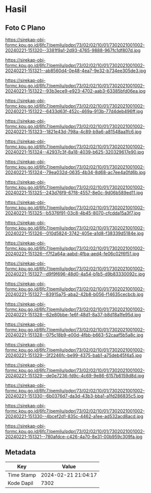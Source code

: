 # Hasil

## Foto C Plano

https://sirekap-obj-formc.kpu.go.id/6fc7/pemilu/pdpr/73/02/02/10/01/7302021001002-20240221-151320--3381f9a1-2d93-4765-9888-967fc1df807d.jpg

https://sirekap-obj-formc.kpu.go.id/6fc7/pemilu/pdpr/73/02/02/10/01/7302021001002-20240221-151321--ab8560d4-0e48-4ea7-9e32-b734ee305de3.jpg

https://sirekap-obj-formc.kpu.go.id/6fc7/pemilu/pdpr/73/02/02/10/01/7302021001002-20240221-151322--93b3ece9-e923-4702-aab3-63385bfd06ea.jpg

https://sirekap-obj-formc.kpu.go.id/6fc7/pemilu/pdpr/73/02/02/10/01/7302021001002-20240221-151322--6433d63f-452c-469a-913b-77d4deb496ff.jpg

https://sirekap-obj-formc.kpu.go.id/6fc7/pemilu/pdpr/73/02/02/10/01/7302021001002-20240221-151323--1821e43d-798a-4c89-b9a6-a81548aa1fc6.jpg

https://sirekap-obj-formc.kpu.go.id/6fc7/pemilu/pdpr/73/02/02/10/01/7302021001002-20240221-151324--42937c3f-8a18-4039-b625-320329617e90.jpg

https://sirekap-obj-formc.kpu.go.id/6fc7/pemilu/pdpr/73/02/02/10/01/7302021001002-20240221-151324--79ea032d-0635-4b34-8d68-ac7ee4a0fd6b.jpg

https://sirekap-obj-formc.kpu.go.id/6fc7/pemilu/pdpr/73/02/02/10/01/7302021001002-20240221-151325--243d76f9-67f8-4557-8e0c-9d06b589ed11.jpg

https://sirekap-obj-formc.kpu.go.id/6fc7/pemilu/pdpr/73/02/02/10/01/7302021001002-20240221-151325--b5376f91-03c8-4b45-8070-cfcdda15a3f7.jpg

https://sirekap-obj-formc.kpu.go.id/6fc7/pemilu/pdpr/73/02/02/10/01/7302021001002-20240221-151326--010d5824-3742-405e-a1d8-f38339d5184e.jpg

https://sirekap-obj-formc.kpu.go.id/6fc7/pemilu/pdpr/73/02/02/10/01/7302021001002-20240221-151326--f7f2a64a-aabd-4fba-aed4-fe06c02f6f51.jpg

https://sirekap-obj-formc.kpu.go.id/6fc7/pemilu/pdpr/73/02/02/10/01/7302021001002-20240221-151327--d9f9f696-48d0-4a54-b1b5-d9b83330092c.jpg

https://sirekap-obj-formc.kpu.go.id/6fc7/pemilu/pdpr/73/02/02/10/01/7302021001002-20240221-151327--83915a75-aba2-42b8-b056-f14635cecbcb.jpg

https://sirekap-obj-formc.kpu.go.id/6fc7/pemilu/pdpr/73/02/02/10/01/7302021001002-20240221-151328--62e80bbe-1e6f-48d1-8a37-b8d18a1fe95d.jpg

https://sirekap-obj-formc.kpu.go.id/6fc7/pemilu/pdpr/73/02/02/10/01/7302021001002-20240221-151328--075c18b9-e00d-4fbb-b663-52caaf5b5a8c.jpg

https://sirekap-obj-formc.kpu.go.id/6fc7/pemilu/pdpr/73/02/02/10/01/7302021001002-20240221-151329--3f2246fc-be99-4375-bab1-a75deb45f4a5.jpg

https://sirekap-obj-formc.kpu.go.id/6fc7/pemilu/pdpr/73/02/02/10/01/7302021001002-20240221-151329--de0e7236-fd9c-4c69-9e86-6157b6159d8d.jpg

https://sirekap-obj-formc.kpu.go.id/6fc7/pemilu/pdpr/73/02/02/10/01/7302021001002-20240221-151330--6b0376d7-da3d-43b3-bba1-a1fd286835c5.jpg

https://sirekap-obj-formc.kpu.go.id/6fc7/pemilu/pdpr/73/02/02/10/01/7302021001002-20240221-151330--4bcef2d1-835c-4462-a1ee-ad532acd8acd.jpg

https://sirekap-obj-formc.kpu.go.id/6fc7/pemilu/pdpr/73/02/02/10/01/7302021001002-20240221-151321--780afdce-c426-4a70-8e31-00b959c309fa.jpg


## Metadata

| Key        | Value               |
| ---------- | ------------------- |
| Time Stamp | 2024-02-21 21:04:17 |
| Kode Dapil | 7302                |



